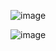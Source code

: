 ![image](https://github.com/Anubhav099/final-yr-project/assets/124192174/72ec96dd-d98c-4678-8b59-3b4f42610bf5)

![image](https://github.com/Anubhav099/final-yr-project/assets/124192174/6981331b-aaf7-44da-93e4-196117734d93)

